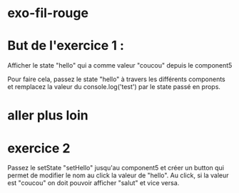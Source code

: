 # exo-fil-rouge

# But de l'exercice 1 :

Afficher le state "hello" qui a comme valeur "coucou" depuis le component5

Pour faire cela, passez le state "hello" à travers les différents components et remplacez la valeur du console.log('test') par le state passé en props.


# aller plus loin
# exercice 2

Passez le setState "setHello" jusqu'au component5 et créer un button qui permet de modifier le nom au click la valeur de "hello".
Au click, si la valeur est "coucou" on doit pouvoir afficher "salut" et vice versa. 
